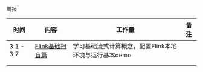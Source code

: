 周报

| 时间      | 内容                           | 工作量                                                | 备注 |
| --------- | ------------------------------ | ----------------------------------------------------- | ---- |
| 3.1 - 3.7 | [Flink基础扫盲篇](.Notes/1.md) | 学习基础流式计算概念，配置Flink本地环境与运行基本demo |      |
|           |                                |                                                       |      |
|           |                                |                                                       |      |

